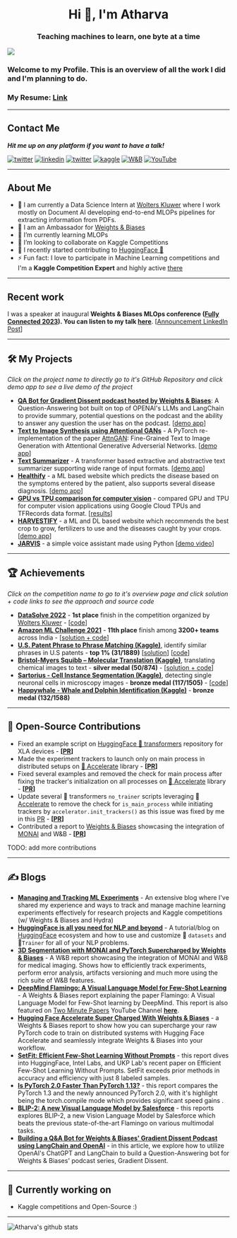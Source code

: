 <h1 align="center">Hi 👋, I'm Atharva</h1>
<h3 align="center">Teaching machines to learn, one byte at a time</h3>

![](https://komarev.com/ghpvc/?username=Gladiator07)

### Welcome to my Profile. This is an overview of all the work I did and I'm planning to do.



### My Resume: <a href="https://drive.google.com/file/d/13X3rklQJHP2CiYGQbxKqU89IvzaDen6i/view?usp=sharing" target="_blank">Link</a>

---
## Contact Me

***Hit me up on any platform if you want to have a talk!***

<a href="mailto:atharvaaingle@gmail.com" target="_blank"><img src="https://img.shields.io/badge/Gmail-D14836?style=for-the-badge&logo=gmail&logoColor=white" alt="twitter"></a>
<a href="https://www.linkedin.com/in/atharva-ingle-564430187/" target="_blank"><img src="https://img.shields.io/badge/LinkedIn-0077B5?style=for-the-badge&logo=linkedin&logoColor=white" alt="linkedin"></a>
<a href="https://twitter.com/AtharvaIngle7" target="_blank"><img src="https://img.shields.io/badge/Twitter-1DA1F2?style=for-the-badge&logo=twitter&logoColor=white" alt="twitter"></a>
<a href="https://www.kaggle.com/atharvaingle" target="_blank"><img src="https://img.shields.io/badge/Kaggle-20BEFF?style=for-the-badge&logo=Kaggle&logoColor=white" alt="kaggle"></a>
<a href="https://wandb.ai/gladiator" target="_blank"><img src="https://img.shields.io/badge/Weights_&_Biases-FFBE00?style=for-the-badge&logo=WeightsAndBiases&logoColor=white" alt="W&B"></a>
<a href="https://www.youtube.com/channel/UCT6C1WwBRvi1Gc4iVdeP8FQ" target="_blank"><img src="https://img.shields.io/badge/YouTube-%23FF0000.svg?style=for-the-badge&logo=YouTube&logoColor=white" alt="YouTube"></a>

---
## About Me
- 🔭 I am currently a Data Science Intern at [Wolters Kluwer](https://www.wolterskluwer.com/en-in) where I work mostly on Document AI developing end-to-end MLOPs pipelines for extracting information from PDFs.
- 🚀 I am an Ambassador for [Weights & Biases](https://wandb.ai/site)
- 🌱 I’m currently learning MLOPs
- 👯 I’m looking to collaborate on Kaggle Competitions
- 💪 I recently started contributing to [HuggingFace 🤗](https://github.com/huggingface)
- ⚡ Fun fact: I love to participate in Machine Learning competitions and I'm a **Kaggle Competition Expert** and highly active [there](https://www.kaggle.com/atharvaingle)
---

## Recent work

I was a speaker at inaugural **Weights & Biases MLOps conference ([Fully Connected 2023](https://www.fullyconnected.com/home)). You can listen to my talk [here](https://youtu.be/o4gekl0DxbM?t=1033)**. [[Announcement LinkedIn Post](https://www.linkedin.com/posts/atharva-ingle-564430187_ai-ml-mlops-activity-7041066317012975617-NiYf?utm_source=share&utm_medium=member_desktop)]

---

## 🛠 My Projects

*Click on the project name to directly go to it's GitHub Repository and click demo app to see a live demo of the project*
- **[QA Bot for Gradient Dissent podcast hosted by Weights & Biases](https://github.com/Gladiator07/wandb-gradient-dissent-bot/tree/main)**: A Question-Answering bot built on top of OPENAI's LLMs and LangChain to provide summary, potential questions on the podcast and the ability to answer any question the user has on the podcast. [[demo app](https://huggingface.co/spaces/Gladiator/gradient_dissent_bot)]
- **[Text to Image Synthesis using Attentional GANs](https://github.com/Gladiator07/Text-to-image-synthesis-with-AttnGAN)** - A PyTorch re-implementation of the paper [AttnGAN](https://arxiv.org/abs/1711.10485): Fine-Grained Text to Image Generation with Attentional Generative Adverserial Networks. [[demo app](https://share.streamlit.io/gladiator07/text-to-image-synthesis-with-attngan/main/app.py)]
- **[Text Summarizer](https://github.com/Gladiator07/Text-Summarizer)** - A transformer based extractive and abstractive text summarizer supporting wide range of input formats. [[demo app](https://huggingface.co/spaces/Gladiator/Text-Summarizer)]
- **[Healthify](https://github.com/Gladiator07/Healthify)** - a ML based website which predicts the disease based on the symptoms entered by the patient, also supports several disease diagnosis. [[demo app](https://gladiator07-healthify--home-jlmke9.streamlitapp.com/)]
- **[GPU vs TPU comparison for computer vision](https://github.com/Gladiator07/GPU-vs-TPU)** - compared GPU and TPU for computer vision applications using Google Cloud TPUs and TFRecords data format. [[results](https://wandb.ai/gladiator/GPU-vs-TPU)]
- **[HARVESTIFY](https://github.com/Gladiator07/Harvestify)** - a ML and DL based website which recommends the best crop to grow, fertilizers to use and the diseases caught by your crops. [[demo app](https://harvestify.herokuapp.com/)]
- **[JARVIS](https://github.com/Gladiator07/JARVIS)** - a simple voice assistant made using Python [[demo video](https://www.youtube.com/watch?v=oKtrHy0ERNA)]
---

## 🏆 Achievements

*Click on the competition name to go to it's overview page and click solution + code links to see the approach and source code*

- **[DataSolve 2022](https://www.kaggle.com/competitions/datasolve-india/overview)** - **1st place** finish in the competition organized by [Wolters Kluwer](https://www.wolterskluwer.com/en-in) - [[code](https://github.com/Gladiator07/DataSolve-WK-2022)]
- **[Amazon ML Challenge 2021](https://www.hackerearth.com/login/?next=/challenges/competitive/amazon-ml-challenge/instructions/)** - **11th place** finish among **3200+ teams** across India - [[solution + code](https://github.com/atif-hassan/Competition-code/tree/master/Hackerearth/Amazon%20ML%20Challenge)]
- **[U.S. Patent Phrase to Phrase Matching (Kaggle)](https://www.kaggle.com/competitions/us-patent-phrase-to-phrase-matching)**, identify similar phrases in U.S patents - **top 1% (31/1889)** [[solution](https://www.kaggle.com/competitions/us-patent-phrase-to-phrase-matching/discussion/332355)] [[code](https://github.com/Gladiator07/U.S.-Patent-Phrase-to-Phrase-Matching-Kaggle)]
- **[Bristol-Myers Squibb – Molecular Translation (Kaggle)](https://www.kaggle.com/competitions/bms-molecular-translation/overview)**, translating chemical images to text - **silver medal (50/874)** - [[solution + code](https://www.kaggle.com/competitions/bms-molecular-translation/discussion/243820)]
- **[Sartorius - Cell Instance Segmentation (Kaggle)](https://www.kaggle.com/c/sartorius-cell-instance-segmentation)**, detecting single neuronal cells in microscopy images - **bronze medal (117/1505)** - [[code](https://github.com/Gladiator07/Sartorius-Neuronal-Cell-Segmentation-Kaggle)]
- **[Happywhale - Whale and Dolphin Identification (Kaggle)](https://www.kaggle.com/competitions/happy-whale-and-dolphin)** - **bronze medal (132/1588)**

---
## 📝 Open-Source Contributions
- Fixed an example script on [HuggingFace 🤗 transformers](https://github.com/huggingface/transformers) repository for XLA devices - **[[PR](https://github.com/huggingface/transformers/pull/18676)]**
- Made the experiment trackers to launch only on main process in distributed setups on [🤗 Accelerate](https://github.com/huggingface/accelerate) library - **[[PR](https://github.com/huggingface/accelerate/pull/642)]**
- Fixed several examples and removed the check for main process after fixing the tracker's initialization on all processes on [🤗 Accelerate](https://github.com/huggingface/accelerate) library - **[[PR](https://github.com/huggingface/accelerate/pull/643)]**
- Update several 🤗 transformers `no_trainer` scripts leveraging 🤗 [Accelerate](https://github.com/huggingface/accelerate) to remove the check for `is_main_process` while initiating trackers by `accelerator.init_trackers()` as this issue was fixed by me in this [PR](https://github.com/huggingface/accelerate/pull/642) - **[[PR](https://github.com/huggingface/transformers/pull/18706)]**
- Contributed a report to [Weights & Biases](https://wandb.ai/site) showcasing the integration of [MONAI](https://github.com/Project-MONAI/MONAI) and W&B - **[[PR](https://github.com/wandb/examples/pull/304)]**

TODO: add more contributions

---
## ✍️ Blogs
- **[Managing and Tracking ML Experiments](https://jarvislabs.ai/blogs/ml-tracking/)** - An extensive blog where I've shared my experience and ways to track and manage machine learning experiments effectively for research projects and Kaggle competitions (w/ Weights & Biases and Hydra)
- **[HuggingFace is all you need for NLP and beyond](https://jarvislabs.ai/blogs/hf-getting-started/)** - A tutorial/blog on [HuggingFace](https://huggingface.co/) ecosystem and how to use and customize 🤗 `datasets` and 🤗`Trainer` for all of your NLP problems.
- **[3D Segmentation with MONAI and PyTorch Supercharged by Weights & Biases](https://wandb.ai/gladiator/MONAI_Spleen_3D_Segmentation/reports/3D-Segmentation-with-MONAI-and-PyTorch-Supercharged-by-Weights-Biases---VmlldzoyNDgxNDMz)** - A W&B report showcasing the integration of MONAI and W&B for medical imaging. Shows how to efficiently track experiments, perform error analysis, artifacts versioning and much more using the rich suite of W&B features.
- **[DeepMind Flamingo: A Visual Language Model for Few-Shot Learning](https://wandb.ai/gladiator/Flamingo%20VLM/reports/DeepMind-Flamingo-A-Visual-Language-Model-for-Few-Shot-Learning--VmlldzoyOTgzMDI2)** - A Weights & Biases report explaining the paper Flamingo: A Visual Language Model for Few-Shot learning by DeepMind. This report is also featured on [Two Minute Papers](https://www.youtube.com/@TwoMinutePapers) YouTube Channel **[here](https://youtu.be/zOU6usZRJvA)**.
- **[Hugging Face Accelerate Super Charged With Weights & Biases](https://wandb.ai/gladiator/HF%20Accelerate%20+%20W&B/reports/Hugging-Face-Accelerate-Super-Charged-With-Weights-Biases--VmlldzoyNzk3MDUx)** -  a Weights & Biases report to show how you can supercharge your raw PyTorch code to train on distributed systems with Hugging Face Accelerate and seamlessly integrate Weights & Biases into your workflow.
- **[SetFit: Efficient Few-Shot Learning Without Prompts](https://wandb.ai/gladiator/SetFit/reports/SetFit-Efficient-Few-Shot-Learning-Without-Prompts--VmlldzozMDUyMzk2)** - this report dives into HuggingFace, Intel Labs, and UKP Lab's recent paper on Efficient Few-Shot Learning Without Prompts. SetFit exceeds prior methods in accuracy and efficiency with just 8 labeled samples.
- **[Is PyTorch 2.0 Faster Than PyTorch 1.13?](https://wandb.ai/gladiator/PyTorch%202.0%20Benchmarks%20v2/reports/Is-PyTorch-2-0-Faster-Than-PyTorch-1-13---VmlldzozNDA2MDQz)** - this report compares the PyTorch 1.3 and the newly announced PyTorch 2.0, with it's highlight being the torch.compile mode which provides significant speed gains .
- **[BLIP-2: A new Visual Language Model by Salesforce](https://wandb.ai/gladiator/BLIP-2/reports/BLIP-2-A-new-Visual-Language-Model-by-Salesforce--VmlldzozNjM0NjYz)** - this reports explores BLIP-2, a new Vision Language Model by Salesforce which beats the previous state-of-the-art Flamingo on various multimodal tasks.
- **[Building a Q&A Bot for Weights & Biases' Gradient Dissent Podcast using LangChain and OpenAI](https://wandb.ai/gladiator/gradient_dissent_qabot/reports/Building-a-Q-A-Bot-for-Weights-Biases-Gradient-Dissent-Podcast--Vmlldzo0MTcyMDQz)** - in this article, we explore how to utilize OpenAI's ChatGPT and LangChain to build a Question-Answering bot for Weights & Biases' podcast series, Gradient Dissent.
---

## 💪 Currently working on
- Kaggle competitions and Open-Source :)

---

![Atharva's github stats](https://github-readme-stats.vercel.app/api?username=Gladiator07&theme=tokyonight&show_icons=true)


